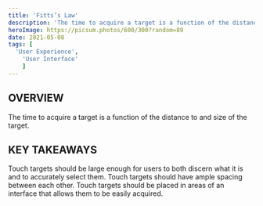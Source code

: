 ```yaml
---
title: 'Fitts’s Law'
description: 'The time to acquire a target is a function of the distance to and size of the target.'
heroImage: https://picsum.photos/600/300?random=89
date: 2021-05-08
tags: [
  'User Experience',
	'User Interface'
	]
---
```


## OVERVIEW

The time to acquire a target is a function of the distance to and size of the target.

## KEY TAKEAWAYS

Touch targets should be large enough for users to both discern what it is and to accurately select them. Touch targets should have ample spacing between each other. Touch targets should be placed in areas of an interface that allows them to be easily acquired.
